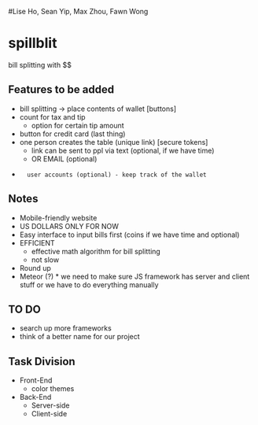 #Lise Ho, Sean Yip, Max Zhou, Fawn Wong

# spillblit
bill splitting with $$

## Features to be added
* bill splitting -> place contents of wallet [buttons]
* count for tax and tip 
  * option for certain tip amount
* button for credit card (last thing)
* one person creates the table (unique link)  [secure tokens]
  * link can be sent to ppl via text (optional, if we have time)
  * OR EMAIL (optional)
*       user accounts (optional) - keep track of the wallet

## Notes
* Mobile-friendly website
* US DOLLARS ONLY FOR NOW
* Easy interface to input bills first (coins if we have time and optional)
* EFFICIENT
  * effective math algorithm for bill splitting
  * not slow
* Round up
* Meteor (?) * we need to make sure JS framework has server and client stuff or we have to do everything manually
 
## TO DO
* search up more frameworks
* think of a better name for our project

## Task Division
* Front-End
  * color themes
* Back-End
  * Server-side 
  * Client-side
